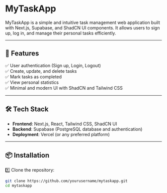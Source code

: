# MyTaskApp

MyTaskApp is a simple and intuitive task management web application built with Next.js, Supabase, and ShadCN UI components. It allows users to sign up, log in, and manage their personal tasks efficiently.

---

## 🚀 Features

✅ User authentication (Sign up, Login, Logout)  
✅ Create, update, and delete tasks  
✅ Mark tasks as completed  
✅ View personal statistics  
✅ Minimal and modern UI with ShadCN and Tailwind CSS

---

## 🛠️ Tech Stack

- **Frontend**: Next.js, React, Tailwind CSS, ShadCN UI
- **Backend**: Supabase (PostgreSQL database and authentication)
- **Deployment**: Vercel (or any preferred platform)

---

## 📦 Installation

1️⃣ Clone the repository:

```bash
git clone https://github.com/yourusername/mytaskapp.git
cd mytaskapp
